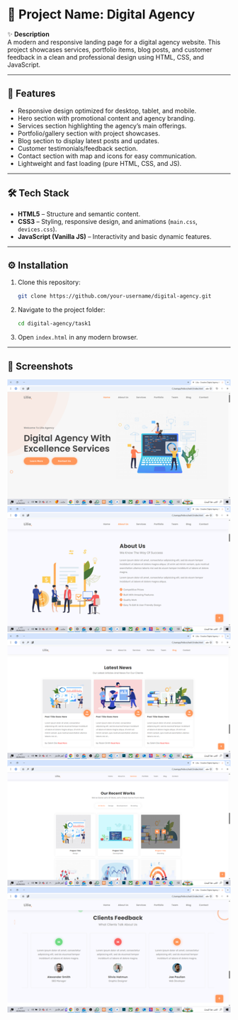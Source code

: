 # 📌 Project Name: **Digital Agency**

✨ **Description**  
A modern and responsive landing page for a digital agency website. This project showcases services, portfolio items, blog posts, and customer feedback in a clean and professional design using HTML, CSS, and JavaScript.

---

## 🚀 Features

- Responsive design optimized for desktop, tablet, and mobile.
- Hero section with promotional content and agency branding.
- Services section highlighting the agency’s main offerings.
- Portfolio/gallery section with project showcases.
- Blog section to display latest posts and updates.
- Customer testimonials/feedback section.
- Contact section with map and icons for easy communication.
- Lightweight and fast loading (pure HTML, CSS, and JS).

---

## 🛠️ Tech Stack

- **HTML5** – Structure and semantic content.
- **CSS3** – Styling, responsive design, and animations (`main.css`, `devices.css`).
- **JavaScript (Vanilla JS)** – Interactivity and basic dynamic features.

---

## ⚙️ Installation

1. Clone this repository:
   ```bash
   git clone https://github.com/your-username/digital-agency.git
   ```
2. Navigate to the project folder:
   ```bash
   cd digital-agency/task1
   ```
3. Open `index.html` in any modern browser.

---

## 📸 Screenshots

![Homepage](images/github/1.png)  
![About Section](images/github/2.png)  
![Blog](images/github/3.png)  
![Portfolio](images/github/4.png)  
![Feedback](images/github/5.png)
